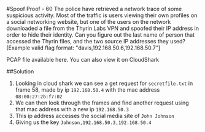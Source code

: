 #Spoof Proof - 60
The police have retrieved a network trace of some suspicious activity. Most of the traffic is users viewing their own profiles on a social networking website, but one of the users on the network downloaded a file from the Thyrin Labs VPN and spoofed their IP address in order to hide their identity. Can you figure out the last name of person that accessed the Thyrin files, and the two source IP addresses they used?
[Example valid flag format: "davis,192.168.50.6,192.168.50.7"]

PCAP file available here. You can also view it on CloudShark

##Solution
1. Looking in cloud shark we can see a get request for `secretfile.txt` in frame 58, made by ip `192.168.50.4` with the mac address `08:00:27:2b:f7:02`
2. We can then look through the frames and find another request using that mac address with a new ip `192.168.50.3`
3. This ip address accesses the social media site of `John Johnson`
4. Giving us the key `Johnson,192.168.50.3,192.168.50.4`
